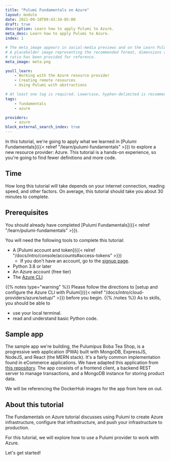 ```yaml
---
title: "Pulumi Fundamentals on Azure"
layout: module
date: 2021-09-10T09:43:34-05:00
draft: true
description: Learn how to apply Pulumi to Azure.
meta_desc: Learn how to apply Pulumi to Azure.
index: 1

# The meta_image appears in social-media previews and on the Learn Pulumi home page.
# A placeholder image representing the recommended format, dimensions and aspect
# ratio has been provided for reference.
meta_image: meta.png

youll_learn:
    - Working with the Azure resource provider
    - Creating remote resources
    - Using Pulumi with abstractions

# At least one tag is required. Lowercase, hyphen-delimited is recommended.
tags:
    - fundamentals
    - azure

providers:
    - azure
block_external_search_index: true
---
```

In this tutorial, we're going to apply what we learned in
[Pulumi Fundamentals]({{< relref "/learn/pulumi-fundamentals" >}}) to
explore a new resource provider: Azure. This tutorial is a hands-on experience, so
you're going to find fewer definitions and more code.

## Time

How long this tutorial will take depends on your internet connection, reading
speed, and other factors. On average, this tutorial should take you about 30
minutes to complete.

## Prerequisites

You should already have completed
[Pulumi Fundamentals]({{< relref "/learn/pulumi-fundamentals" >}}).

You will need the following tools to complete this tutorial:
- A [Pulumi account and token]({{< relref "/docs/intro/console/accounts#access-tokens" >}})
  - If you don't have an account, go to the
    [signup page](https://app.pulumi.com/signup).
- Python 3.8 or later
- An Azure account (free tier)
- The [Azure CLI](https://github.com/Azure/azure-cli)

{{% notes type="warning" %}}
Please follow the directions to [setup and configure the Azure CLI with
Pulumi]({{< relref "/docs/intro/cloud-providers/azure/setup/" >}}) before you
begin.
{{% /notes %}}
As to skills, you should be able to

- use your local terminal.
- read and understand basic Python code.

## Sample app

The sample app we're building, the Pulumipus Boba Tea Shop, is a progressive web
application (PWA) built with MongoDB, ExpressJS, NodeJS, and React (the MERN
stack). It's a fairly common implementation found in eCommerce applications. We
have adapted this application from
[this repository](https://github.com/shubhambattoo/shopping-cart). The app
consists of a frontend client, a backend REST server to manage transactions, and
a MongoDB instance for storing product data.

We will be referencing the DockerHub images for the app from here on out.

## About this tutorial

The Fundamentals on Azure tutorial discusses using Pulumi to create Azure
infrastructure, configure that infrastructure, and push your infrastructure to
production.

For this tutorial, we will explore how to use a Pulumi provider to work with
Azure.

Let's get started!
